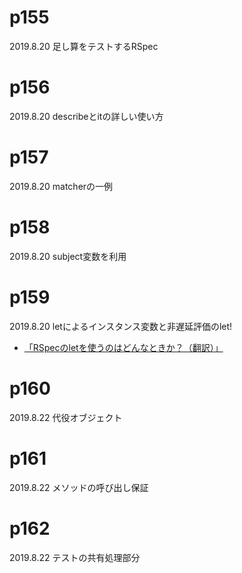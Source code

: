# p155
2019.8.20
足し算をテストするRSpec

# p156
2019.8.20
describeとitの詳しい使い方

# p157
2019.8.20
matcherの一例

# p158
2019.8.20
subject変数を利用

# p159
2019.8.20
letによるインスタンス変数と非遅延評価のlet!
- [「RSpecのletを使うのはどんなときか？（翻訳）」](https://qiita.com/jnchito/items/cdd9eef2ed193267c651)

# p160
2019.8.22
代役オブジェクト

# p161
2019.8.22
メソッドの呼び出し保証

# p162
2019.8.22
テストの共有処理部分